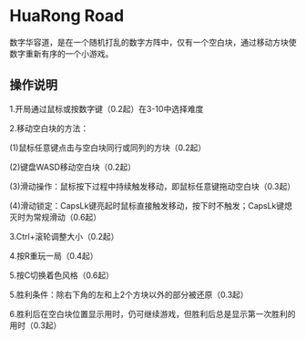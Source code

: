 # HuaRong Road

数字华容道，是在一个随机打乱的数字方阵中，仅有一个空白块，通过移动方块使数字重新有序的一个小游戏。

## 操作说明

1.开局通过鼠标或按数字键（0.2起）在3-10中选择难度

2.移动空白块的方法：

(1)鼠标任意键点击与空白块同行或同列的方块（0.2起）

(2)键盘WASD移动空白块（0.2起）

(3)滑动操作：鼠标按下过程中持续触发移动，即鼠标任意键拖动空白块（0.3起）

(4)滑动锁定：CapsLk键亮起时鼠标直接触发移动，按下时不触发；CapsLk键熄灭时为常规滑动（0.6起）

3.Ctrl+滚轮调整大小（0.2起）

4.按R重玩一局（0.4起）

5.按C切换着色风格（0.6起）

5.胜利条件：除右下角的左和上2个方块以外的部分被还原（0.3起）

6.胜利后在空白块位置显示用时，仍可继续游戏，但胜利后总是显示第一次胜利的用时（0.3起）
